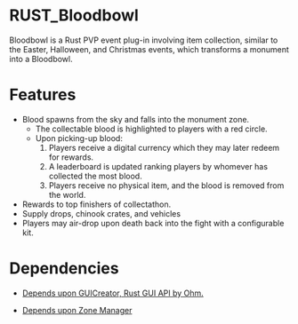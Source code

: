 # RUST_Bloodbowl




Bloodbowl is a Rust PVP event plug-in involving item collection, similar to the Easter, Halloween, and Christmas events, which transforms a monument into a Bloodbowl. 

<h1>Features</h1>

* Blood spawns from the sky and falls into the monument zone.
  * The collectable blood is highlighted to players with a red circle.
  * Upon picking-up blood: 
    1. Players receive a digital currency which they may later redeem for rewards. 
    2. A leaderboard is updated ranking players by whomever has collected the most blood.
    3. Players receive no physical item, and the blood is removed from the world.
* Rewards to top finishers of collectathon.
* Supply drops, chinook crates, and vehicles 
* Players may air-drop upon death back into the fight with a configurable kit.


<h1>Dependencies</h1>

* [Depends upon GUICreator, Rust GUI API by Ohm.](https://github.com/kiloOhm/GUICreator)

* [Depends upon Zone Manager](https://umod.org/plugins/zone-manager)
